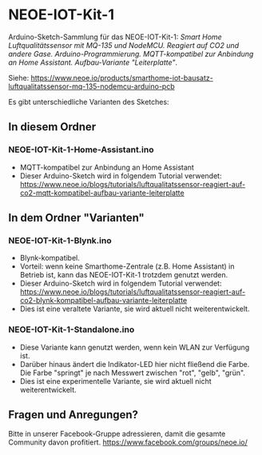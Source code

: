 # NEOE-IOT-Kit-1
Arduino-Sketch-Sammlung für das NEOE-IOT-Kit-1: *Smart Home Luftqualitätssensor mit MQ-135 und NodeMCU. Reagiert auf CO2 und andere Gase. Arduino-Programmierung. MQTT-kompatibel zur Anbindung an Home Assistant. Aufbau-Variante "Leiterplatte"*.

Siehe: https://www.neoe.io/products/smarthome-iot-bausatz-luftqualitatssensor-mq-135-nodemcu-arduino-pcb

Es gibt unterschiedliche Varianten des Sketches:

## In diesem Ordner

### NEOE-IOT-Kit-1-Home-Assistant.ino
- MQTT-kompatibel zur Anbindung an Home Assistant
- Dieser Arduino-Sketch wird in folgendem Tutorial verwendet: https://www.neoe.io/blogs/tutorials/luftqualitatssensor-reagiert-auf-co2-mqtt-kompatibel-aufbau-variante-leiterplatte

## In dem Ordner "Varianten"

### NEOE-IOT-Kit-1-Blynk.ino
- Blynk-kompatibel.
- Vorteil: wenn keine Smarthome-Zentrale (z.B. Home Assistant) in Betrieb ist, kann das NEOE-IOT-Kit-1 trotzdem genutzt werden.
- Dieser Arduino-Sketch wird in folgendem Tutorial verwendet: https://www.neoe.io/blogs/tutorials/luftqualitatssensor-reagiert-auf-co2-blynk-kompatibel-aufbau-variante-leiterplatte
- Dies ist eine veraltete Variante, sie wird aktuell nicht  weiterentwickelt.

### NEOE-IOT-Kit-1-Standalone.ino
- Diese Variante kann genutzt werden, wenn kein WLAN zur Verfügung ist.
- Darüber hinaus ändert die Indikator-LED hier nicht fließend die Farbe. Die Farbe "springt" je nach Messwert zwischen "rot", "gelb", "grün".
- Dies ist eine experimentelle Variante, sie wird aktuell nicht  weiterentwickelt.

## Fragen und Anregungen? 
Bitte in unserer Facebook-Gruppe adressieren, damit die gesamte Community davon profitiert.
https://www.facebook.com/groups/neoe.io/
